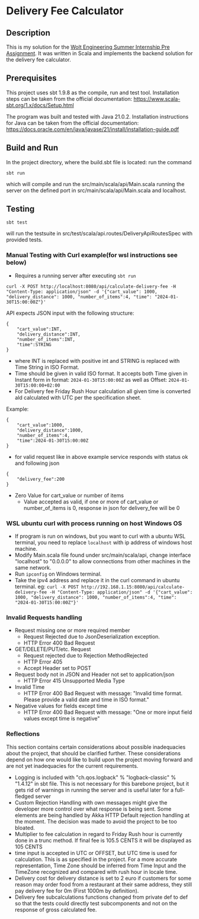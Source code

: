 # Delivery Fee Calculator

## Description

This is my solution for the [Wolt Engineering Summer Internship Pre Assignment](https://github.com/woltapp/engineering-internship-2024/tree/main). It was written in Scala and implements the backend solution for the delivery fee calculator.

## Prerequisites

This project uses sbt 1.9.8 as the compile, run and test tool. Installation steps can be taken from the official documentation: https://www.scala-sbt.org/1.x/docs/Setup.html 

The program was built and tested with Java 21.0.2. Installation instructions for Java can be taken from the official documentation: https://docs.oracle.com/en/java/javase/21/install/installation-guide.pdf

## Build and Run

In the project directory, where the build.sbt file is located: run the command

```
sbt run
```
which will compile and run the src/main/scala/api/Main.scala running the server on the defined port in src/main/scala/api/Main.scala and localhost.



## Testing

```
sbt test
```
will run the testsuite in src/test/scala/api.routes/DeliveryApiRoutesSpec with provided tests.

### Manual Testing with Curl example(for wsl instructions see below)

- Requires a running server after executing ```sbt run```

```
curl -X POST http://localhost:8080/api/calculate-delivery-fee -H "Content-Type: application/json" -d '{"cart_value": 1000, "delivery_distance": 1000, "number_of_items":4, "time": "2024-01-30T15:00:00Z"}'
```
API expects JSON input with the following structure:
```
{
    "cart_value":INT,
    "delivery_distance":INT,
    "number_of_items":INT,
    "time":STRING
}
```
- where INT is replaced with positive int and STRING is replaced with Time String in ISO Format.
- Time should be given in valid ISO format. It accepts both Time given in Instant form in format: ```2024-01-30T15:00:00Z``` as well as Offset: ```2024-01-30T15:00:00+02:00```
- For Delivery fee Friday Rush Hour calculation all given time is converted ald calculated with UTC per the specification sheet.

Example:
```
{
    "cart_value":1000,
    "delivery_distance":1000,
    "number_of_items":4,
    "time":2024-01-30T15:00:00Z
}
```

- for valid request like in above example service responds with status ok and following json
```
{
    "delivery_fee":200
}
```

- Zero Value for cart_value or number of items
    - Value accepted as valid, if one or more of cart_value or number_of_items is 0, response in json for delivery_fee will be 0
 
### WSL ubuntu curl with process running on host Windows OS

- If program is run on windows, but you want to curl with a ubuntu WSL terminal, you need to replace ```localhost``` with ip address of windows host machine.
- Modify Main.scala file found under src/main/scala/api, change interface "localhost" to "0.0.0.0" to allow connections from other machines in the same network.
- Run ```ipconfig``` on Windows terminal.
- Take the ipv4 address and replace it in the curl command in ubuntu terminal. eg: ```curl -X POST http://192.168.1.15:8080/api/calculate-delivery-fee -H "Content-Type: application/json" -d '{"cart_value": 1000, "delivery_distance": 1000, "number_of_items":4, "time": "2024-01-30T15:00:00Z"}'```
  
### Invalid Requests handling

- Request missing one or more required member
    - Request Rejected due to JsonDeserialization exception.
    - HTTP Error 400 Bad Request
- GET/DELETE/PUT/etc. Request
    - Request rejected due to Rejection MethodRejected
    - HTTP Error 405
    - Accept Header set to POST
- Request body not in JSON and Header not set to application/json
    - HTTP Error 415 Unsupported Media Type
- Invalid Time
    - HTTP Error 400 Bad Request with message: "Invalid time format. Please provide a valid date and time in ISO format."
- Negative values for fields except time
    - HTTP Error 400 Bad Request with message: "One or more input field values except time is negative"
  
### Reflections

This section contains certain considerations about possible inadequacies about the project, that should be clarified further. These considerations depend on how one would like to build upon the project moving forward and are not yet inadequacies for the current requirements.

- Logging is included with  "ch.qos.logback" % "logback-classic" % "1.4.12" in sbt file. This is not necessary for this barebone project, but it gets rid of warnings in running the server and is useful later for a full-fledged server
- Custom Rejection Handling with own messages might give the developer more control over what response is being sent. Some elements are being handled by Akka HTTP Default rejection handling at the moment. The decision was made to avoid the project to be too bloated.
- Multiplier to fee calculation in regard to Friday Rush hour is currently done in a trunc method. If final fee is 105.5 CENTS it will be displayed as 105 CENTS
- time input is accepted in UTC or OFFSET, but UTC time is used for calculation. This is as specified in the project. For a more accurate representation, Time Zone should be inferred from Time Input and the TimeZone recognized and compared with rush hour in locale time.
- Delivery cost for delivery distance is set to 2 euro if customers for some reason may order food from a restaurant at their same address, they still pay delivery fee for 0m (First 1000m by definition).
- Delivery fee subcalculations functions changed from private def to def so that the tests could directly test subcomponents and not on the response of gross calculated fee.
